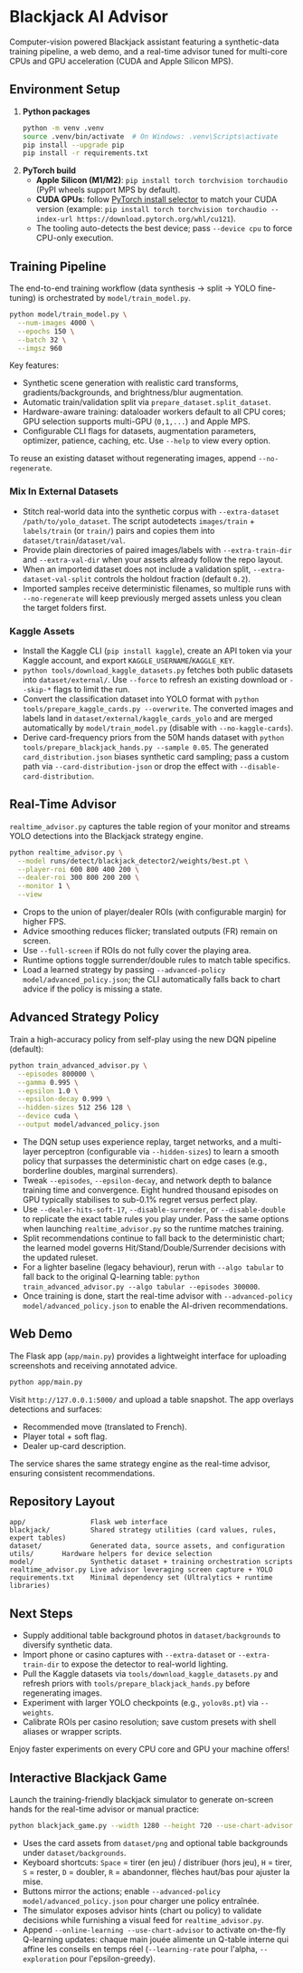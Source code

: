 # Blackjack AI Advisor

Computer-vision powered Blackjack assistant featuring a synthetic-data training pipeline, a web demo, and a real-time advisor tuned for multi-core CPUs and GPU acceleration (CUDA and Apple Silicon MPS).

## Environment Setup

1. **Python packages**
   ```bash
   python -m venv .venv
   source .venv/bin/activate  # On Windows: .venv\Scripts\activate
   pip install --upgrade pip
   pip install -r requirements.txt
   ```
2. **PyTorch build**
   - **Apple Silicon (M1/M2)**: `pip install torch torchvision torchaudio` (PyPI wheels support MPS by default).
   - **CUDA GPUs**: follow [PyTorch install selector](https://pytorch.org/get-started/locally/) to match your CUDA version (example: `pip install torch torchvision torchaudio --index-url https://download.pytorch.org/whl/cu121`).
   - The tooling auto-detects the best device; pass `--device cpu` to force CPU-only execution.

## Training Pipeline

The end-to-end training workflow (data synthesis → split → YOLO fine-tuning) is orchestrated by `model/train_model.py`.

```bash
python model/train_model.py \
  --num-images 4000 \
  --epochs 150 \
  --batch 32 \
  --imgsz 960
```

Key features:
- Synthetic scene generation with realistic card transforms, gradients/backgrounds, and brightness/blur augmentation.
- Automatic train/validation split via `prepare_dataset.split_dataset`.
- Hardware-aware training: dataloader workers default to all CPU cores; GPU selection supports multi-GPU (`0,1,...`) and Apple MPS.
- Configurable CLI flags for datasets, augmentation parameters, optimizer, patience, caching, etc. Use `--help` to view every option.

To reuse an existing dataset without regenerating images, append `--no-regenerate`.

### Mix In External Datasets
- Stitch real-world data into the synthetic corpus with `--extra-dataset /path/to/yolo_dataset`. The script autodetects `images/train` + `labels/train` (or `train/`) pairs and copies them into `dataset/train`/`dataset/val`.
- Provide plain directories of paired images/labels with `--extra-train-dir` and `--extra-val-dir` when your assets already follow the repo layout.
- When an imported dataset does not include a validation split, `--extra-dataset-val-split` controls the holdout fraction (default `0.2`).
- Imported samples receive deterministic filenames, so multiple runs with `--no-regenerate` will keep previously merged assets unless you clean the target folders first.

### Kaggle Assets
- Install the Kaggle CLI (`pip install kaggle`), create an API token via your Kaggle account, and export `KAGGLE_USERNAME`/`KAGGLE_KEY`.
- `python tools/download_kaggle_datasets.py` fetches both public datasets into `dataset/external/`. Use `--force` to refresh an existing download or `--skip-*` flags to limit the run.
- Convert the classification dataset into YOLO format with `python tools/prepare_kaggle_cards.py --overwrite`. The converted images and labels land in `dataset/external/kaggle_cards_yolo` and are merged automatically by `model/train_model.py` (disable with `--no-kaggle-cards`).
- Derive card-frequency priors from the 50M hands dataset with `python tools/prepare_blackjack_hands.py --sample 0.05`. The generated `card_distribution.json` biases synthetic card sampling; pass a custom path via `--card-distribution-json` or drop the effect with `--disable-card-distribution`.

## Real-Time Advisor

`realtime_advisor.py` captures the table region of your monitor and streams YOLO detections into the Blackjack strategy engine.

```bash
python realtime_advisor.py \
  --model runs/detect/blackjack_detector2/weights/best.pt \
  --player-roi 600 800 400 200 \
  --dealer-roi 300 800 200 200 \
  --monitor 1 \
  --view
```

- Crops to the union of player/dealer ROIs (with configurable margin) for higher FPS.
- Advice smoothing reduces flicker; translated outputs (FR) remain on screen.
- Use `--full-screen` if ROIs do not fully cover the playing area.
- Runtime options toggle surrender/double rules to match table specifics.
- Load a learned strategy by passing `--advanced-policy model/advanced_policy.json`; the CLI automatically falls back to chart advice if the policy is missing a state.

## Advanced Strategy Policy

Train a high-accuracy policy from self-play using the new DQN pipeline (default):

```bash
python train_advanced_advisor.py \
  --episodes 800000 \
  --gamma 0.995 \
  --epsilon 1.0 \
  --epsilon-decay 0.999 \
  --hidden-sizes 512 256 128 \
  --device cuda \
  --output model/advanced_policy.json
```

- The DQN setup uses experience replay, target networks, and a multi-layer perceptron (configurable via `--hidden-sizes`) to learn a smooth policy that surpasses the deterministic chart on edge cases (e.g., borderline doubles, marginal surrenders).
- Tweak `--episodes`, `--epsilon-decay`, and network depth to balance training time and convergence. Eight hundred thousand episodes on GPU typically stabilises to sub-0.1% regret versus perfect play.
- Use `--dealer-hits-soft-17`, `--disable-surrender`, or `--disable-double` to replicate the exact table rules you play under. Pass the same options when launching `realtime_advisor.py` so the runtime matches training.
- Split recommendations continue to fall back to the deterministic chart; the learned model governs Hit/Stand/Double/Surrender decisions with the updated ruleset.
- For a lighter baseline (legacy behaviour), rerun with `--algo tabular` to fall back to the original Q-learning table: `python train_advanced_advisor.py --algo tabular --episodes 300000`.
- Once training is done, start the real-time advisor with `--advanced-policy model/advanced_policy.json` to enable the AI-driven recommendations.

## Web Demo

The Flask app (`app/main.py`) provides a lightweight interface for uploading screenshots and receiving annotated advice.

```bash
python app/main.py
```

Visit `http://127.0.0.1:5000/` and upload a table snapshot. The app overlays detections and surfaces:
- Recommended move (translated to French).
- Player total + soft flag.
- Dealer up-card description.

The service shares the same strategy engine as the real-time advisor, ensuring consistent recommendations.

## Repository Layout

```
app/                Flask web interface
blackjack/          Shared strategy utilities (card values, rules, expert tables)
dataset/            Generated data, source assets, and configuration
utils/       Hardware helpers for device selection
model/              Synthetic dataset + training orchestration scripts
realtime_advisor.py Live advisor leveraging screen capture + YOLO
requirements.txt    Minimal dependency set (Ultralytics + runtime libraries)
```

## Next Steps

- Supply additional table background photos in `dataset/backgrounds` to diversify synthetic data.
- Import phone or casino captures with `--extra-dataset` or `--extra-train-dir` to expose the detector to real-world lighting.
- Pull the Kaggle datasets via `tools/download_kaggle_datasets.py` and refresh priors with `tools/prepare_blackjack_hands.py` before regenerating images.
- Experiment with larger YOLO checkpoints (e.g., `yolov8s.pt`) via `--weights`.
- Calibrate ROIs per casino resolution; save custom presets with shell aliases or wrapper scripts.

Enjoy faster experiments on every CPU core and GPU your machine offers!

## Interactive Blackjack Game

Launch the training-friendly blackjack simulator to generate on-screen hands for the real-time advisor or manual practice:

```bash
python blackjack_game.py --width 1280 --height 720 --use-chart-advisor
```

- Uses the card assets from `dataset/png` and optional table backgrounds under `dataset/backgrounds`.
- Keyboard shortcuts: `Space` = tirer (en jeu) / distribuer (hors jeu), `H` = tirer, `S` = rester, `D` = doubler, `R` = abandonner, flèches haut/bas pour ajuster la mise.
- Buttons mirror the actions; enable `--advanced-policy model/advanced_policy.json` pour charger une policy entraînée.
- The simulator exposes advisor hints (chart ou policy) to validate decisions while furnishing a visual feed for `realtime_advisor.py`.
- Append `--online-learning --use-chart-advisor` to activate on-the-fly Q-learning updates: chaque main jouée alimente un Q-table interne qui affine les conseils en temps réel (`--learning-rate` pour l'alpha, `--exploration` pour l'epsilon-greedy).
